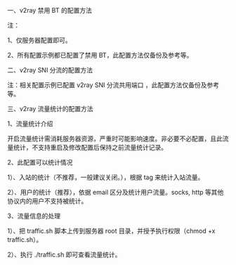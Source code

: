一、v2ray 禁用 BT 的配置方法

注：

1、仅服务器配置即可。

2、所有配置示例都已配置了禁用 BT，此配置方法仅备份及参考等。

二、v2ray SNI 分流的配置方法

注：相关配置示例已配置 v2ray SNI 分流共用端口 ，此配置方法仅备份及参考等。

三、v2ray 流量统计的配置方法

1、流量统计介绍

开启流量统计需消耗服务器资源，严重时可能影响速度。非必要不必配置，且此流量统计，不支持重启及修改配置后保持之前流量统计记录。

2、此配置可以统计情况

1）、入站的统计（不推荐，一般建议关闭。），根据 tag 来统计入站流量。

2）、用户的统计（推荐），依据 email 区分及统计用户流量。socks, http 等其他协议内的用户不支持被统计。  

3、流量信息的处理

1）、把 traffic.sh 脚本上传到服务器 root 目录，并授予执行权限（chmod +x traffic.sh）。

2）、执行 ./traffic.sh 即可查看流量统计。
